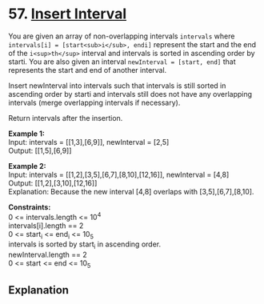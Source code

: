 # 57. [Insert Interval](https://leetcode.com/problems/insert-interval/)

You are given an array of non-overlapping intervals `intervals` where $\texttt{intervals[i] = [start<sub>i</sub>, endi]}$ represent the start and the end of the $\texttt{i<sup>th</sup>}$ interval and intervals is sorted in ascending order by starti. You are also given an interval `newInterval = [start, end]` that represents the start and end of another interval.

Insert newInterval into intervals such that intervals is still sorted in ascending order by starti and intervals still does not have any overlapping intervals (merge overlapping intervals if necessary).

Return intervals after the insertion.

**Example 1:**  
Input: intervals = [[1,3],[6,9]], newInterval = [2,5]  
Output: [[1,5],[6,9]]

**Example 2:**  
Input: intervals = [[1,2],[3,5],[6,7],[8,10],[12,16]], newInterval = [4,8]  
Output: [[1,2],[3,10],[12,16]]  
Explanation: Because the new interval [4,8] overlaps with [3,5],[6,7],[8,10].

**Constraints:**  
0 <= intervals.length <= 10<sup>4</sup>  
intervals[i].length == 2  
0 <= start<sub>i</sub> <= end<sub>i</sub> <= 10<sub>5</sub>  
intervals is sorted by start<sub>i</sub> in ascending order.  
newInterval.length == 2  
0 <= start <= end <= 10<sub>5</sub>

## Explanation

